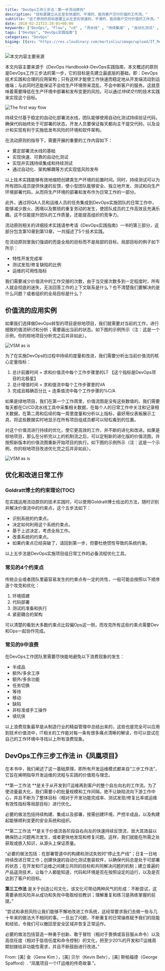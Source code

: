 ```yaml
---
title: "DevOps工作三步法：第一步流动原则"
description: "目标是建立从左至右快速的、平滑的、能向客户交付价值的工作流。"
subtitle: "这个原则的目标是建立从左至右快速的、平滑的、能向客户交付价值的工作流。"
date: 2018-02-21T23:10:01+08:00
keywords: ["DevOps", "Flow", "cd" , "流水线" , "持续集成" , "自动化测试" , "DevOps实践指南"] 
tags: ["DevOps", "DevOps实践指南"]
categories: "DevOps"
bigimg: [{src: "https://res.cloudinary.com/martinliu/image/upload/IT_Revolution_press.png", desc: "DevOps Handbook"}]
---
```


![本文内容主要来源](https://res.cloudinary.com/martinliu/image/upload/TMNS-book-review-DevOps-1.png)


本文内容主要来源于《DevOps Handbook》-DevOps实践指南，本文概述的原则是DevOps工作三步法的第一步，它的目标是先建立最底层的基础，即：DevOps技术实践和合理的应用架构；只有这样才能使工作快速而稳定地从开发端流动到运维端；与此同时还能保证不会给生产环境带来混乱，不会中断客户的服务。这就意味着需要降低在生产环境中部署和发布变更的风险。可以通过*持续交付*的技术实践来实现这个目标。

![The first way flow](https://res.cloudinary.com/martinliu/image/upload/first_way.png)

持续交付基于稳定的自动化部署流水线，团队能够使用自动化测试持续验证代码，确保代码始终处于可部署的状态，开发人员要保证每天都向主干提交代码，以及设计和实现有利于实施低发布风险的环境和软件架构。

在流动原则的指导下，需要开展的重要的工作内容如下：

* 奠定部署流水线的基础
* 实现快速、可靠的自动化测试
* 实现并实践持续集成和持续测试
* 通过自动化、架构解耦等方式实现低风险发布

以上技术实践能够有效地缩短创建类生产环境的前置时间。同时，持续测试可以为所有团队成员提供快速的反馈，使小型团队能够安全、独立地开发、测试和向生产环境部署代码，从而将生产环境的部署和发布作为日常工作的一部分。

此外，通过将QA人员和运维人员的任务集成到DevOps实施团队的日常工作中，能够减少救火、困境以及繁琐的重复劳动的发生，使团队成员的工作高效且充满乐趣。这不仅能提升团队的工作质量，还能提高组织的竞争力。

流动原则相关的详细技术实践请参考请《DevOps实践指南》一书的第三部分，这部分包含第10章到第13章，一共描述了5个技术实践。


在流动原则里我们强调的而是全局的目标而不是局部的目标，局部目标的例子如下所示：

* 特性开发完成率
* 测试发现/修复缺陷的比例
* 运维的可用性指标

我们需要减少价值流中的工作交接的次数，由于当交接次数多到一定程度时，所有人就会彻底的迷失，无法回答工作的上下文联系是什么？也不清楚我们要解决的是什么问题？或者组织的全局目标是什么？

## 价值流的应用实例

如果我们选择做DevOps转型的项目是棕地项目，我们就需要对当前的工作，进行细致的值流研讨和分析；需要画出当前的状态。如下图的示例所示（注：这是一个示例，你的棕地项目分析完之后并非如此）。

![VSM as is](https://res.cloudinary.com/martinliu/image/upload/VSM-As-Is.jpg)

为了在实施DevOps的过程中持续的度量和改进，我们需要分析出当前价值流的核心定量指标：

1. 总计前置时间 = 求和价值流中每个工作步骤里的LT 【这个指标是DevOps项目的北极星】
2. 总计增值时间 = 求和值流中每个工作步骤里的VA
3. 完成且精确百分比 = 连乘值流中每个工作步骤的%C/A

如果是绿地项目，我们在第一个工作周里，价值流图是没有这些数值的。我们需要每天都在CI/CD流水线工具中采集相关数据，在每个人的日常工作中关注和记录相关数据，在第二周和后续的每一周里度量和分析以上指标，最好用仪表板展示工具，将这些数据实时地显示在所有项目组成员都可以轻松看到的位置。

对这个价值流进行持续的优化，使它更高效的工作，并不断的进化和改进。如果是棕地项目，那么在分析完以上的机制流之后，可以定制新的进化版的价值流图，并按照新版本的价值流图重新开始项目的执行。如下图的示例所示（注：这是一个示例，你的棕地项目改进优化完之后并非如此）。

![VSM as is](https://res.cloudinary.com/martinliu/image/upload/VSM-To-Be.jpg)

## 优化和改进日常工作

### Goldratt博士的约束理论(TOC)

在实践运用流动原则的技术实践时，可以使用Goldratt博士给出的方法，随时识别并解决价值流中的约束点，这个五步法如下：

* 识别系统的约束点。
* 决定如何利用这个系统约束点。
* 基于上述决定，考虑全局工作。
* 改善系统的约束点。
* 如果约束点已经突破了，请回到第一步，但要杜绝惯性导致的系统约束。

以上五步法是DevOps实施项目组日常工作的必备流程优化工具。

### 常见的4个约束点 

传统企业或者团队里最容易发生的约束点有一定的共性，一般可能会按照以下顺序逐个攻克和优化：

1. 环境搭建
2. 代码部署
3. 测试的准备和执行
4. 紧密耦合的架构

可以清楚的看到大多数约束点比较偏Ops这一侧，而攻克所有这些约束点需要Dev和Ops一起协作完成。

### 常见的9中浪费

在DevOps工作团队里需要尽快能地避免以下浪费现象的发生：

* 半成品
* 额外/多余工序
* 额外/多余功能
* 任务切换
* 等待
* 移动
* 缺陷
* 非标准或手工操作
* 填坑侠

以上浪费现象最早是从制造行业的精益管理中总结出来的，这些也是完全可以应用到技术价值流中，IT相关的工作能对每一条有很多痛点清晰的解读，你可以尝试在自己的工作环境中寻找以上所有浪费现象。

## DevOps工作三步工作法 in《凤凰项目》

在本书中，我们阐述了这一基础原理，即所有开发运维模式都来自“三步工作法”，它旨在阐明指导开发运维的流程与实践的价值观与理念。

**第一工作法 **是关于从开发到IT运维再到客户的整个自左向右的工作流。为了使流量最大化，我们需要小的批量规模和工作间隔，绝不让缺陷流向下游工作中心，并且不断为了整体目标（相对于开发功能完成率、测试发现/修复比率或运维有效性指标等局部目标）进行优化。

必要的做法包括持续构建、集成以及部署，按需创建环境，严控半成品，以及构建起能够顺利变更的安全系统和组织。

**第二工作法 **是关于价值流各阶段自右向左的快速持续反馈流，放大其效益以确保防止问题再次发生，或者更快地发现和修复问题。这样，我们就能在所需之处获取或嵌入知识，从源头上保证质量。

“必要的做法包括：在部署管道中的构建和测试失败时“停止生产线”；日复一日地持续改进日常工作；创建快速的自动化测试套装软件，以确保代码总是处于可部署的状态；在开发和IT运维之间建立共同的目标和共同解决问题的机制；建立普遍的产品遥测技术，让每个人都能知道，代码和环境是否在按照设定的运行，以及是否达到了客户的目标。

**第三工作法** 是关于创造公司文化，该文化可带动两种风气的形成：不断尝试，这需要承担风险并从成功和失败中吸取经验教训；理解重复和练习是熟练掌握的前提。”

“尝试和承担风险让我们能够不懈地改进工作系统，这经常要求我们去做一些与几十年来的做法大不相同的事。一旦出了问题，不断重复的日常操练赋予我们的技能和经验，令我们可以撤回至安全区域并恢复正常运作。

必要的做法包括营造一种勇于创新、敢于冒险（相对于畏惧或盲目服从命令）以及高信任度（相对于低信任度和命令控制）的文化，把至少20%的开发和IT运维周期划拨给非功能性需求，并且不断鼓励进行改进。”

 From: [美] 金（Gene Kim ），[美] 贝尔（Kevin Behr），[美] 斯帕福德（George Spafford）. “凤凰项目一个IT运维的传奇故事.”。

